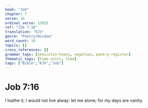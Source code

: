 ```yaml
---
book: "Job"
chapter: 7
verse: 16
ordinal_verse: 13025
ref: "Job 7:16"
translation: "KJV"
genre: "Poetry/Wisdom"
word_count: 16
topics: []
cross_references: []
grammar_tags: [semicolon-heavy, negation, poetry-register]
thematic_tags: [time-units, time]
tags: ["Bible","KJV","Job"]
---
```


# Job 7:16

I loathe it; I would not live alway: let me alone; for my days are vanity.

